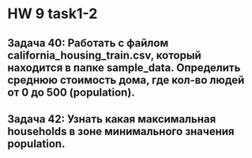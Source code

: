 # HW 9 task1-2
## Задача 40: Работать с файлом california_housing_train.csv, который находится в папке sample_data. Определить среднюю стоимость дома, где кол-во людей от 0 до 500 (population).

## Задача 42: Узнать какая максимальная households в зоне минимального значения population.
